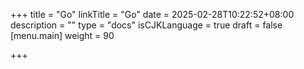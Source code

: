 +++
title = "Go"
linkTitle = "Go"
date = 2025-02-28T10:22:52+08:00
description = ""
type = "docs"
isCJKLanguage = true
draft = false
[menu.main]
    weight = 90

+++

